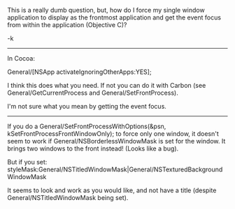This is a really dumb question, but, how do I force my single window application to display as the frontmost application and get the event focus from within the application (Objective C)?

-k

----

In Cocoa:

    
General/[NSApp activateIgnoringOtherApps:YES];


I think this does what you need. If not you can do it with Carbon (see General/GetCurrentProcess and General/SetFrontProcess).

I'm not sure what you mean by getting the event focus.

-------------

If you do a General/SetFrontProcessWithOptions(&psn, kSetFrontProcessFrontWindowOnly);
to force only one window, it doesn't seem to work if General/NSBorderlessWindowMask is set for the window.
It brings two windows to the front instead! (Looks like a bug).

But if you set:
styleMask:General/NSTitledWindowMask|General/NSTexturedBackgroundWindowMask

It seems to look and work as you would like, and not have a title (despite General/NSTitledWindowMask being set).